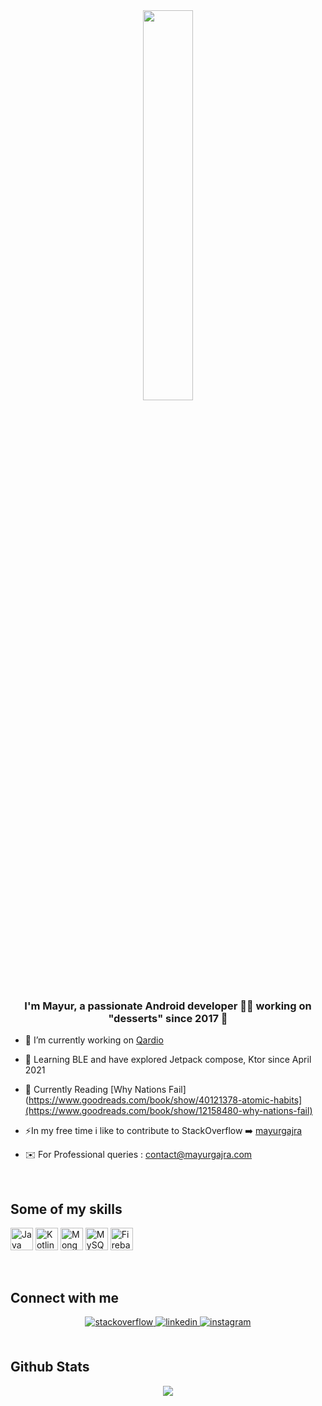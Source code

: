 <div align="center">
<img src="https://rishavanand.github.io/static/images/greetings.gif" align="center" width = "40%" />
</div>  
  

### <div align="center">I'm Mayur, a passionate Android developer 👨‍💻 working on "desserts" since 2017 🥧</div>  
  

- 🔭 I’m currently working on [Qardio](https://play.google.com/store/apps/details?id=com.getqardio.android&gl=NL)  
  

- 🌱 Learning BLE and have explored Jetpack compose, Ktor since April 2021  
  

- 📖 Currently Reading [Why Nations Fail](https://www.goodreads.com/book/show/40121378-atomic-habits](https://www.goodreads.com/book/show/12158480-why-nations-fail)


- ⚡In my free time i like to contribute to StackOverflow  ➡️ [mayurgajra](https://stackoverflow.com/users/9715339/mayur-gajra)  
- ✉️ For Professional queries : contact@mayurgajra.com


  

<br/>  

## Some of my skills

<p align="left">
<a href="https://www.oracle.com/java/" target="_blank" rel="noreferrer"><img src="https://raw.githubusercontent.com/danielcranney/readme-generator/main/public/icons/skills/java-colored.svg" width="36" height="36" alt="Java" /></a>
<a href="https://kotlinlang.org/" target="_blank" rel="noreferrer"><img src="https://raw.githubusercontent.com/danielcranney/readme-generator/main/public/icons/skills/kotlin-colored.svg" width="36" height="36" alt="Kotlin" /></a>
<a href="https://www.mongodb.com/" target="_blank" rel="noreferrer"><img src="https://raw.githubusercontent.com/danielcranney/readme-generator/main/public/icons/skills/mongodb-colored.svg" width="36" height="36" alt="MongoDB" /></a>
<a href="https://www.mysql.com/" target="_blank" rel="noreferrer"><img src="https://raw.githubusercontent.com/danielcranney/readme-generator/main/public/icons/skills/mysql-colored.svg" width="36" height="36" alt="MySQL" /></a>
<a href="https://firebase.google.com/" target="_blank" rel="noreferrer"><img src="https://raw.githubusercontent.com/danielcranney/readme-generator/main/public/icons/skills/firebase-colored.svg" width="36" height="36" alt="Firebase" /></a>
</p>

<br/>

## Connect with me  
<div align="center">
<a href="https://stackoverflow.com/users/9715339/mayur-gajra" target="_blank">
<img src=https://img.shields.io/badge/stackoverflow-%23F28032.svg?&style=for-the-badge&logo=stackoverflow&logoColor=white alt=stackoverflow style="margin-bottom: 5px;" />
</a>
<a href="https://linkedin.com/in/mayur-gajra" target="_blank">
<img src=https://img.shields.io/badge/linkedin-%231E77B5.svg?&style=for-the-badge&logo=linkedin&logoColor=white alt=linkedin style="margin-bottom: 5px;" />
</a>
<a href="https://instagram.com/mayurgajra" target="_blank">
<img src=https://img.shields.io/badge/instagram-%23000000.svg?&style=for-the-badge&logo=instagram&logoColor=white alt=instagram style="margin-bottom: 5px;" />
</a>  
</div>  
  

<br/>  


## Github Stats  
<div align="center"><img src="https://github-readme-stats.vercel.app/api?username=mayurgajra&show_icons=true&count_private=true&hide_border=true" align="center" /></div>  

<br/>  
